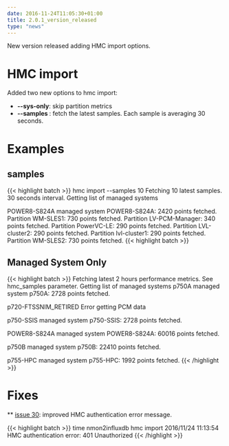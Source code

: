 ```yaml
---
date: 2016-11-24T11:05:30+01:00
title: 2.0.1_version_released
type: "news"
---
```


New version released adding HMC import options.

<!--more-->

# HMC import

Added two new options to hmc import:

  * **--sys-only**: skip partition metrics
  * **--samples <value>**: fetch the latest <value> samples. Each sample is averaging 30 seconds.

# Examples

## samples

{{< highlight batch >}}
hmc import --samples 10
Fetching 10 latest samples. 30 seconds interval.
Getting list of managed systems

POWER8-S824A
managed system              POWER8-S824A:     2420 points fetched.
Partition                       WM-SLES1:      730 points fetched.
Partition                 LV-PCM-Manager:      340 points fetched.
Partition                     PowerVC-LE:      290 points fetched.
Partition                   LVL-cluster2:      290 points fetched.
Partition                   lvl-cluster1:      290 points fetched.
Partition                       WM-SLES2:      730 points fetched.
{{< highlight batch >}}

## Managed System Only

{{< highlight batch >}}
Fetching latest 2 hours performance metrics. See hmc_samples parameter.
Getting list of managed systems
p750A
managed system                     p750A:     2728 points fetched.

p720-FTSSNIM_RETIRED
Error getting PCM data

p750-SSIS
managed system                 p750-SSIS:     2728 points fetched.

POWER8-S824A
managed system              POWER8-S824A:    60016 points fetched.

p750B
managed system                     p750B:    22410 points fetched.

p755-HPC
managed system                  p755-HPC:     1992 points fetched.
{{< /highlight >}}

# Fixes

** [issue 30](https://github.com/adejoux/nmon2influxdb/issues/30): improved HMC authentication error message.

{{< highlight batch >}}
time nmon2influxdb hmc import
2016/11/24 11:13:54 HMC authentication error: 401 Unauthorized
{{< /highlight >}}
